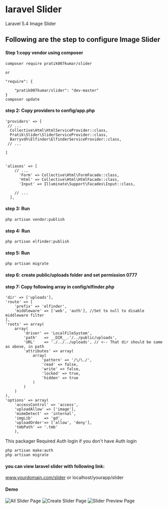 # laravel Slider
Laravel 5.4 Image Slider

## Following are the step to configure Image Slider


#### Step 1:copy vendor using composer

    composer require pratik007kumar/slider
    
    or
    
    "require": {
       
        "pratik007kumar/slider": "dev-master"
    }
    composer update

#### step 2: Copy providers to config/app.php

    'providers' => [
     // ...
      Collective\Html\HtmlServiceProvider::class,
      Pratik\Slider\SliderServiceProvider::class,
      Barryvdh\Elfinder\ElfinderServiceProvider::class,
     // ...

    ]


    'aliases' => [
        // ...
          'Form' => Collective\Html\FormFacade::class,
          'Html' => Collective\Html\HtmlFacade::class,
          'Input' => Illuminate\Support\Facades\Input::class,

        // ...
      ],

#### step 3: Run  
	php artisan vendor:publish
#### step 4: Run 
	php artisan elfinder:publish

#### step 5: Run  
	php artisan migrate
#### step 6: create public/uploads folder  and set permission 0777

#### step 7: Copy following array in config/elfinder.php
	'dir' => ['uploads'],
    'route' => [
        'prefix' => 'elfinder',
        'middleware' => ['web', 'auth'], //Set to null to disable middleware filter
    ],
    'roots' => array(
        array(
            'driver' => 'LocalFileSystem',
            'path'   => __DIR__.'/../public/uploads', 
            'URL'    => './../../uploads', // <-- That dir should be same as above, in path
            'attributes' => array(
                array( 
                    'pattern' => '/\/\./',
                    'read' => false,
                    'write' => false,
                    'locked' => true,
                    'hidden' => true
                )
            )
        )
    ),
    'options' => array(
        'accessControl' => 'access',
        'uploadAllow' => ['image'],
        'mimeDetect' => 'internal',
        'imgLib'     => 'gd',
        'uploadOrder'=> ['allow', 'deny'],
        'tmbPath' => '.tmb'
        ),


This packager Required Auth login
if you don't have Auth login 

	php artisan make:auth
    php artisan migrate

#### you can view laravel slider with following link:
www.yourdomain.com/slider 
or 
localhost/yourapp/slider

#### Demo

![All Slider Page](/../master/src/public/images/demo1.png?raw=true "All Slider Page")
![Create Slider Page](/../master/src/public/images/demo2.png?raw=true "Create Slider Page")
![Slider Preview Page](/../master/src/public/images/demo3.png?raw=true "Slider Preview Page")
